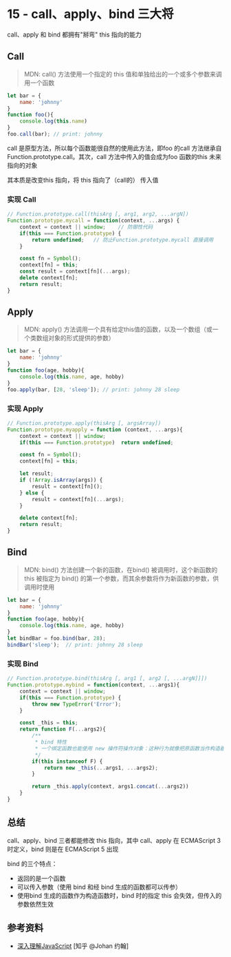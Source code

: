 # 15 - call、apply、bind 三大将

call、apply 和 bind 都拥有"掰弯" this 指向的能力

## Call

> MDN: call() 方法使用一个指定的 this 值和单独给出的一个或多个参数来调用一个函数

```javascript
let bar = {
    name: 'johnny'
}
function foo(){
    console.log(this.name)
}
foo.call(bar); // print: johnny
```

call 是原型方法，所以每个函数能很自然的使用此方法，即foo 的call 方法继承自 Function.prototype.call。其次，call 方法中传入的值会成为foo 函数的this 未来指向的对象

其本质是改变this 指向，将 this 指向了（call的） 传入值

### 实现 Call

```javascript
// Function.prototype.call(thisArg [, arg1, arg2, ...argN])
Function.prototype.mycall = function(context, ...args) {
    context = context || window;    // 防御性代码
    if(this === Function.prototype) {
        return undefined;   // 防止Function.prototype.mycall 直接调用
    }

    const fn = Symbol();
    context[fn] = this;
    const result = context[fn](...args);
    delete context[fn];
    return result;
}
```

## Apply

> MDN: apply() 方法调用一个具有给定this值的函数，以及一个数组（或一个类数组对象的形式提供的参数）

```javascript
let bar = {
    name: 'johnny'
}
function foo(age, hobby){
    console.log(this.name, age, hobby)
}
foo.apply(bar, [28, 'sleep']); // print: johnny 28 sleep
```

### 实现 Apply

```javascript
// Function.prototype.apply(thisArg [, argsArray])
Function.prototype.myapply = function (context, ...args){
    context = context || window;
    if(this === Function.prototype)  return undefined;

    const fn = Symbol();
    context[fn] = this;

    let result;
    if (!Array.isArray(args)) {
        result = context[fn]();
    } else {
        result = context[fn](...args);
    }

    delete context[fn];
    return result;
}
```

## Bind

> MDN: bind() 方法创建一个新的函数，在bind() 被调用时，这个新函数的 this 被指定为 bind() 的第一个参数，而其余参数将作为新函数的参数，供调用时使用

```javascript
let bar = {
    name: 'johnny'
}
function foo(age, hobby){
    console.log(this.name, age, hobby)
}
let bindBar = foo.bind(bar, 28);
bindBar('sleep');  // print: johnny 28 sleep
```

### 实现 Bind

```javascript
// Function.prototype.bind(thisArg [, arg1 [, arg2 [, ...argN]]])
Function.prototype.mybind = function(context, ...args1){
    context = context || window;
    if(this === Function.prototype) {
        throw new TypeError('Error');
    }

    const _this = this;
    return function F(...args2){
        /**
         * bind 特性
         * 一个绑定函数也能使用 new 操作符操作对象：这种行为就像把原函数当作构造器。提供的this 值被忽略，同时调用时的参数被提供给模拟函数
         */
        if(this instanceof F) {
            return new _this(...args1, ...args2);
        }

        return _this.apply(context, args1.concat(...args2))
    }
}
```

## 总结

call、apply、bind 三者都能修改 this 指向，其中 call、apply 在 ECMAScript 3 时定义，bind 则是在 ECMAScript 5 出现

bind 的三个特点：

- 返回的是一个函数
- 可以传入参数（使用 bind 和经 bind 生成的函数都可以传参）
- 使用bind 生成的函数作为构造函数时，bind 时的指定 this 会失效，但传入的参数依然生效

## 参考资料

- [深入理解JavaScript](https://zhuanlan.zhihu.com/p/552619710) [知乎 @Johan 约翰]